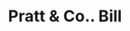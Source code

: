 ---
doi: 10.7916/D80G4X67
date_other: '1870'
date_other_textual: '1870'
form: printed ephemera
genre:
- Invoices
name:
- Pratt & Co.
object_in_context_url: https://biggert.cul.columbia.edu/items/view/ave_biggert_00906
subject_hierarchical_geographic:
- Buffalo, New York, United States
subject_name:
- Pratt & Co.
title: Pratt & Co.. Bill
sort_title: Pratt & Co.. Bill
call_number: ave_biggert_00906
coordinates:
- 42.90472222222222,-78.84944444444444
pid: ave_biggert_00906
identifiers: ave_biggert_00906
thumbnail: https://derivativo-2.library.columbia.edu/iiif/2/ldpd:345746/full/!256,256/0/native.jpg
permalink: "/items/ave_biggert_00906/"
layout: iiif-image-page
---